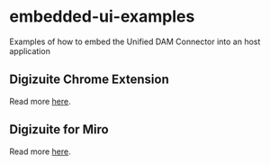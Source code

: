 # embedded-ui-examples
Examples of how to embed the Unified DAM Connector into an host application

## Digizuite Chrome Extension
Read more [here](/digizuite-chrome-extension/README.md).

## Digizuite for Miro
Read more [here](/digizuite-for-miro/README.md).

